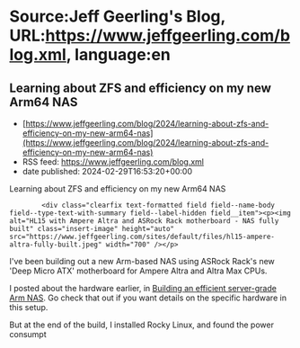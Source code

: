 # Source:Jeff Geerling's Blog, URL:https://www.jeffgeerling.com/blog.xml, language:en

## Learning about ZFS and efficiency on my new Arm64 NAS
 - [https://www.jeffgeerling.com/blog/2024/learning-about-zfs-and-efficiency-on-my-new-arm64-nas](https://www.jeffgeerling.com/blog/2024/learning-about-zfs-and-efficiency-on-my-new-arm64-nas)
 - RSS feed: https://www.jeffgeerling.com/blog.xml
 - date published: 2024-02-29T16:53:20+00:00

<span class="field field--name-title field--type-string field--label-hidden">Learning about ZFS and efficiency on my new Arm64 NAS</span>

            <div class="clearfix text-formatted field field--name-body field--type-text-with-summary field--label-hidden field__item"><p><img alt="HL15 with Ampere Altra and ASRock Rack motherboard - NAS fully built" class="insert-image" height="auto" src="https://www.jeffgeerling.com/sites/default/files/hl15-ampere-altra-fully-built.jpeg" width="700" /></p>

<p>I've been building out a new Arm-based NAS using ASRock Rack's new 'Deep Micro ATX' motherboard for Ampere Altra and Altra Max CPUs.</p>

<p>I posted about the hardware earlier, in <a href="https://www.jeffgeerling.com/blog/2024/building-efficient-server-grade-arm-nas">Building an efficient server-grade Arm NAS</a>. Go check that out if you want details on the specific hardware in this setup.</p>

<p>But at the end of the build, I installed Rocky Linux, and found the power consumpt

